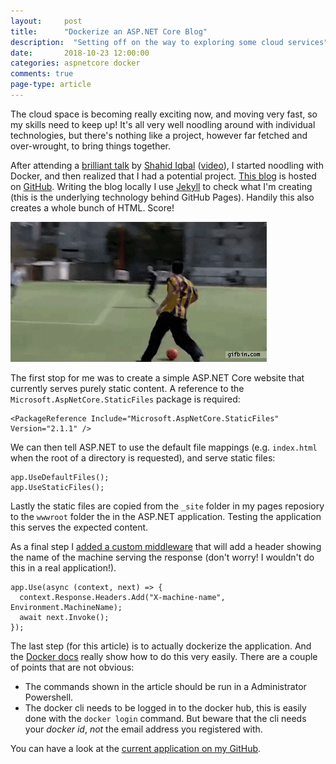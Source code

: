 ```yaml
---
layout: 	post
title:  	"Dockerize an ASP.NET Core Blog"
description:  "Setting off on the way to exploring some cloud services"
date:   	2018-10-23 12:00:00
categories: aspnetcore docker
comments: true
page-type: article
---
```


The cloud space is becoming really exciting now, and moving very fast, so my skills need to keep up! It's all very well noodling around with individual technologies, but there's nothing like a project, however far fetched and over-wrought, to bring things together.

After attending a [brilliant talk](https://speakerdeck.com/shahiddev/kubernetes-for-net-developers) by [Shahid Iqbal](https://twitter.com/ShahidDev) ([video](https://www.youtube.com/watch?v=_-rxEBK97CQ)), I started noodling with Docker, and then realized that I had a potential project. [This blog](http://www.codemunki.es) is hosted on [GitHub](https://github.com/steve-codemunkies/steve-codemunkies.github.io). Writing the blog locally I use [Jekyll](https://jekyllrb.com/) to check what I'm creating (this is the underlying technology behind GitHub Pages). Handily this also creates a whole bunch of HTML. Score!

![Score!](/assets/2018-10-23-score.gif)

The first stop for me was to create a simple ASP.NET Core website that currently serves purely static content. A reference to the `Microsoft.AspNetCore.StaticFiles` package is required:

```
<PackageReference Include="Microsoft.AspNetCore.StaticFiles" Version="2.1.1" />
```

We can then tell ASP.NET to use the default file mappings (e.g. `index.html` when the root of a directory is requested), and serve static files:

```
app.UseDefaultFiles();
app.UseStaticFiles();
```

Lastly the static files are copied from the `_site` folder in my pages reposiory to the `wwwroot` folder the in the ASP.NET application. Testing the application this serves the expected content.

As a final step I [added a custom middleware](https://docs.microsoft.com/en-us/aspnet/core/fundamentals/middleware/?view=aspnetcore-2.1) that will add a header showing the name of the machine serving the response (don't worry! I wouldn't do this in a real application!).

```
app.Use(async (context, next) => {
  context.Response.Headers.Add("X-machine-name", Environment.MachineName);
  await next.Invoke();
});
```

The last step (for this article) is to actually dockerize the application. And the [Docker docs](https://docs.docker.com/engine/examples/dotnetcore/#create-a-dockerfile-for-an-aspnet-core-application) really show how to do this very easily. There are a couple of points that are not obvious:

* The commands shown in the article should be run in a Administrator Powershell.
* The docker cli needs to be logged in to the docker hub, this is easily done with the `docker login` command. But beware that the cli needs your _docker id_, _not_ the email address you registered with.

You can have a look at the [current application on my GitHub](https://github.com/steve-codemunkies/Blog/tree/e973b94d4d4b293eabacd3fd2da53889a5572d73).
